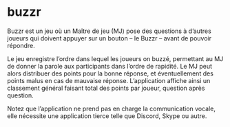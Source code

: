 # buzzr

Buzzr est un jeu où un Maître de jeu (MJ) pose des questions à d’autres joueurs qui doivent appuyer sur un bouton – le Buzzr – avant de pouvoir répondre.

Le jeu enregistre l’ordre dans lequel les joueurs on buzzé, permettant au MJ de donner la parole aux participants dans l’ordre de rapidité. Le MJ peut alors distribuer des points pour la bonne réponse, et éventuellement des points malus en cas de mauvaise réponse. L’application affiche ainsi un classement général faisant total des points par joueur, question après question.

Notez que l’application ne prend pas en charge la communication vocale, elle nécessite une application tierce telle que Discord, Skype ou autre.
